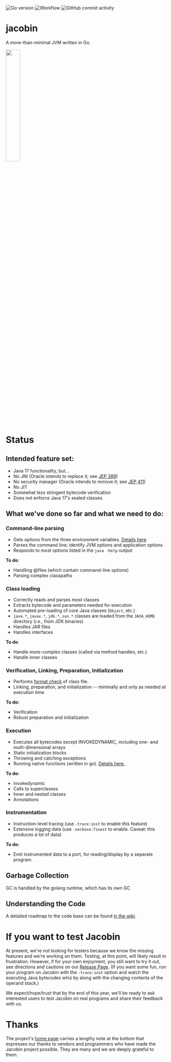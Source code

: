 ![Go version](https://img.shields.io/github/go-mod/go-version/platypusguy/jacobin?filename=src%2Fgo.mod)
![Workflow](https://github.com/platypusguy/jacobin/actions/workflows/go.yml/badge.svg)
<img alt="GitHub commit activity" src="https://img.shields.io/github/commit-activity/m/platypusguy/jacobin">
<!--
[![Go_report_card](https://img.shields.io/badge/go%20report-A+-brightgreen.svg?style=flat)](https://goreportcard.com/report/github.com/platypusguy/jacobin) -->
<!-- ![GitHub](https://img.shields.io/github/license/platypusguy/jacobin) -->

# jacobin

A more-than-minimal JVM written in Go. 

<img src="https://github.com/platypusguy/jacobin/blob/0aedac33af431ca3befd67d96d0d95db84096b0c/assets/img/JacobinLogo.jpg" width=30% height=30%>


# Status
## Intended feature set:
* Java 17 functionality, but...
* No JNI (Oracle intends to replace it; see [JEP 389](https://openjdk.java.net/jeps/389))
* No security manager (Oracle intends to remove it; see [JEP 411](https://openjdk.java.net/jeps/411))
* No JIT
* Somewhat less stringent bytecode verification
* Does not enforce Java 17's sealed classes

## What we've done so far and what we need to do:
### Command-line parsing
* Gets options from the three environment variables. [Details here](https://github.com/platypusguy/jacobin/wiki/Command-line-Processing)
* Parses the command line; identify JVM options and application options
* Responds to most options listed in the `java -help` output

**To do**:
 * Handling @files (which contain command-line options)
 * Parsing complex classpaths

### Class loading
* Correctly reads and parses most classes
* Extracts bytecode and parameters needed for execution
* Automated pre-loading of core Java classes (`Object`, etc.)
* `java.*`, `javax.*`, `jdk.*`, `sun.*` classes are loaded from the `JAVA_HOME` directory (i.e., from JDK binaries)
* Handles JAR files
* Handles interfaces
  
**To do**:
* Handle more-complex classes (called via method handles, etc.)
* Handle inner classes

### Verification, Linking, Preparation, Initialization
* Performs [format check](https://docs.oracle.com/javase/specs/jvms/se11/html/jvms-4.html#jvms-4.8) of class file.
* Linking, preparation, and initialization -- minimally and only as needed at execution time

**To do:**
* Verification
* Robust preparation and initialization

### Execution
* Executes all bytecodes except INVOKEDYNAMIC, including one- and multi-dimensional arrays
* Static initialization blocks
* Throwing and catching exceptions
* Running native functions (written in go). [Details here.](https://github.com/platypusguy/jacobin/wiki/Native-golang-functions-methods )
  
**To do:**
* invokedynamic
* Calls to superclasses
* Inner and nested classes
* Annotations

### Instrumentation
* Instruction-level tracing (use `-trace:inst` to enable this feature)
* Extensive logging data (use `-verbose:finest` to enable. Caveat: this produces *a lot* of data)

**To do:**
* Emit instrumented data to a port, for reading/display by a separate program.

## Garbage Collection
GC is handled by the golang runtime, which has its own GC

## Understanding the Code
A detailed roadmap to the code base can be found [in the wiki](https://github.com/platypusguy/jacobin/wiki/Roadmap-to-Jacobin-source-code).

# If you want to test Jacobin
At present, we're not looking for testers because we know the missing features and we're working on them. Testing, at this point, will likely result in frustration. However, if for your own enjoyment, you still want to try it out, see directions and cautions on our [Release Page](https://github.com/platypusguy/jacobin/releases). (If you want some fun, run your program on Jacobin with the `-trace:inst` option and watch the executing Java bytecodes whiz by along with the changing contents of the operand stack.) 

We expect/hope/trust that by the end of this year, we'll be ready to ask interested users to test Jacobin on real programs and share their feedback with us. 

# Thanks
The project's [home page](https://jacobin.org/) carries a lengthy note at the bottom that expresses our thanks to vendors and programmers who have made the Jacobin project possible. They are many and we are deeply grateful to them.
